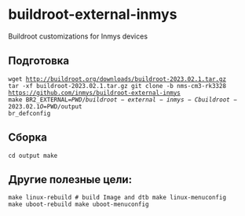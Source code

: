 # buildroot-external-inmys
Buildroot customizations for Inmys devices
## Подготовка

<code>wget http://buildroot.org/downloads/buildroot-2023.02.1.tar.gz
tar -xf buildroot-2023.02.1.tar.gz
git clone -b nms-cm3-rk3328 https://github.com/inmys/buildroot-external-inmys
make BR2_EXTERNAL=$PWD/buildroot-external-inmys -C buildroot-2023.02.1 O=$PWD/output br_defconfig
</code>


## Сборка 

<code>cd output
make
</code>


## Другие полезные цели:


<code>make linux-rebuild # build Image and dtb
make linux-menuconfig
make uboot-rebuild
make uboot-menuconfig
</code>
